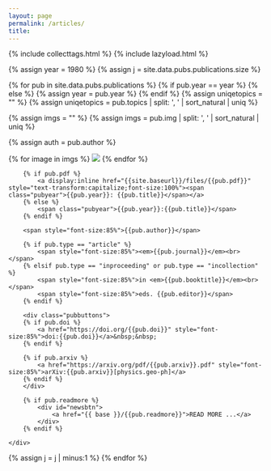 ```yaml
---
layout: page
permalink: /articles/
title: 
---
```


{% include collecttags.html %}
{% include lazyload.html %}

{% assign year = 1980 %}
{% assign j = site.data.pubs.publications.size %}

{% for pub in site.data.pubs.publications %}
{% if pub.year == year %} 
{% else %} 
{% assign year = pub.year %}
{% endif %} 
{% assign uniqetopics = "" %}
{% assign uniqetopics = pub.topics | split: ', ' | sort_natural | uniq %} 

{% assign imgs = "" %}
{% assign imgs = pub.img | split: ', ' | sort_natural | uniq %} 

{% assign auth = pub.author %}

<div class="pubs">
	<div class="articles">
    	{% for image in imgs %}
		<img src="{{site.baseurl}}/images/pubimages/blank.png" data-echo="{{site.baseurl}}/images/pubimages/{{image}}" class="responsivepubimg1">
		{% endfor %}
	</div>

   <div class="articles">
		
		{% if pub.pdf %}
			<a display:inline href="{{site.baseurl}}/files/{{pub.pdf}}" style="text-transform:capitalize;font-size:100%"><span class="pubyear">{{pub.year}}: {{pub.title}}</span></a>
		{% else %} 
			<span class="pubyear">{{pub.year}}:{{pub.title}}</span> 
		{% endif %}

		<span style="font-size:85%">{{pub.author}}</span>
		
		{% if pub.type == "article" %}
			<span style="font-size:85%"><em>{{pub.journal}}</em><br></span>
		{% elsif pub.type == "inproceeding" or pub.type == "incollection" %}
			<span style="font-size:85%">in <em>{{pub.booktitle}}</em><br></span>
			<span style="font-size:85%">eds. {{pub.editor}}</span>
		{% endif %}
		
		<div class="pubbuttons">
		{% if pub.doi %}
			<a href="https://doi.org/{{pub.doi}}" style="font-size:85%">doi:{{pub.doi}}</a>&nbsp;&nbsp; 
		{% endif %}
		
		{% if pub.arxiv %}
			<a href="https://arxiv.org/pdf/{{pub.arxiv}}.pdf" style="font-size:85%">arXiv:{{pub.arxiv}}[physics.geo-ph]</a>
		{% endif %}
		</div>
		
		{% if pub.readmore %} 
			<div id="newsbtn">
				<a href="{{ base }}/{{pub.readmore}}">READ MORE ...</a>
			</div>
		{% endif %}
		
<!-- 		{% if pub.topics %} -->
<!-- 			<div class="pubbuttons"> -->
<!-- 				{% for topic in uniqetopics %} -->
<!-- 					<div id="topicbtn"> -->
<!-- 						<a href="{{ base }}/topics/#{{topic|slugify}}">{{topic | upcase }}</a> -->
<!-- 					</div> -->
<!-- 				{% endfor %} -->
<!-- 			</div>	 -->
<!-- 		{% endif %} -->

    </div>
    	

</div>  
{% assign j = j | minus:1 %}
{% endfor %}
